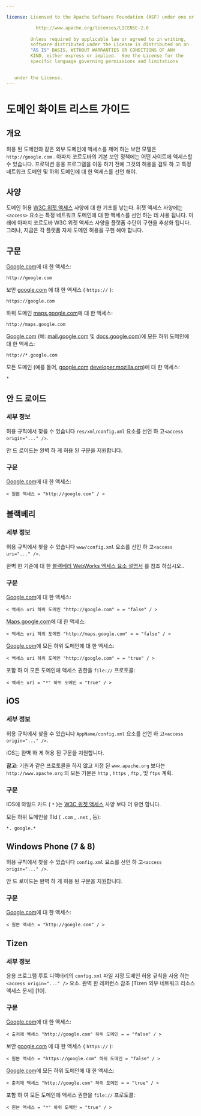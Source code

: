 ```yaml
---

license: Licensed to the Apache Software Foundation (ASF) under one or more contributor license agreements. See the NOTICE file distributed with this work for additional information regarding copyright ownership. The ASF licenses this file to you under the Apache License, Version 2.0 (the "License"); you may not use this file except in compliance with the License. You may obtain a copy of the License at

           http://www.apache.org/licenses/LICENSE-2.0
    
         Unless required by applicable law or agreed to in writing,
         software distributed under the License is distributed on an
         "AS IS" BASIS, WITHOUT WARRANTIES OR CONDITIONS OF ANY
         KIND, either express or implied.  See the License for the
         specific language governing permissions and limitations
    

   under the License.
---
```


# 도메인 화이트 리스트 가이드

## 개요

허용 된 도메인와 같은 외부 도메인에 액세스를 제어 하는 보안 모델은 `http://google.com` . 아파치 코르도바의 기본 보안 정책에는 어떤 사이트에 액세스할 수 있습니다. 프로덕션 응용 프로그램을 이동 하기 전에 그것의 허용을 검토 하 고 특정 네트워크 도메인 및 하위 도메인에 대 한 액세스를 선언 해야.

## 사양

도메인 허용 [W3C 위젯 액세스][1] 사양에 대 한 기초를 낳는다. 위젯 액세스 사양에는 `<access>` 요소는 특정 네트워크 도메인에 대 한 액세스를 선언 하는 데 사용 됩니다. 미래에 아파치 코르도바 W3C 위젯 액세스 사양을 플랫폼 수단이 구현을 추상화 됩니다. 그러나, 지금은 각 플랫폼 자체 도메인 허용을 구현 해야 합니다.

 [1]: http://www.w3.org/TR/widgets-access/

## 구문

[Google.com][2]에 대 한 액세스:

 [2]: http://google.com

    http://google.com
    

보안 [google.com][3] 에 대 한 액세스 ( `https://` ):

 [3]: https://google.com

    https://google.com
    

하위 도메인 [maps.google.com][4]에 대 한 액세스:

 [4]: http://maps.google.com

    http://maps.google.com
    

[Google.com][2] (예: [mail.google.com][5] 및 [docs.google.com][6])에 모든 하위 도메인에 대 한 액세스:

 [5]: http://mail.google.com
 [6]: http://docs.google.com

    http://*.google.com
    

모든 도메인 (예를 들어, [google.com][2] [developer.mozilla.org][7])에 대 한 액세스:

 [7]: http://developer.mozilla.org

    *
    

## 안 드 로이드

### 세부 정보

허용 규칙에서 찾을 수 있습니다 `res/xml/config.xml` 요소를 선언 하 고`<access origin="..." />`.

안 드 로이드는 완벽 하 게 허용 된 구문을 지원합니다.

### 구문

[Google.com][2]에 대 한 액세스:

    < 원본 액세스 = "http://google.com" / >
    

## 블랙베리

### 세부 정보

허용 규칙에서 찾을 수 있습니다 `www/config.xml` 요소를 선언 하 고`<access uri="..." />`.

완벽 한 기준에 대 한 [블랙베리 WebWorks 액세스 요소 설명서][8] 를 참조 하십시오..

 [8]: https://developer.blackberry.com/html5/documentation/ww_developing/Access_element_834677_11.html

### 구문

[Google.com][2]에 대 한 액세스:

    < 액세스 uri 하위 도메인 "http://google.com" = = "false" / >
    

[Maps.google.com][4]에 대 한 액세스:

    < 액세스 uri 하위 도메인 "http://maps.google.com" = = "false" / >
    

[Google.com][2]에 모든 하위 도메인에 대 한 액세스:

    < 액세스 uri 하위 도메인 "http://google.com" = = "true" / >
    

포함 하 여 모든 도메인에 액세스 권한을 `file://` 프로토콜:

    < 액세스 uri = "*" 하위 도메인 = "true" / >
    

## iOS

### 세부 정보

허용 규칙에서 찾을 수 있습니다 `AppName/config.xml` 요소를 선언 하 고`<access origin="..." />`.

iOS는 완벽 하 게 허용 된 구문을 지원합니다.

**참고:** 기원과 같은 프로토콜을 하지 않고 지정 된 `www.apache.org` 보다는 `http://www.apache.org` 의 모든 기본은 `http` , `https` , `ftp` , 및 `ftps` 계획.

### 구문

IOS에 와일드 카드 ( `*` )는 [W3C 위젯 액세스][1] 사양 보다 더 유연 합니다.

모든 하위 도메인을 Tld ( `.com` , `.net` , 등):

    *. google.*
    

## Windows Phone (7 & 8)

허용 규칙에서 찾을 수 있습니다 `config.xml` 요소를 선언 하 고`<access origin="..." />`.

안 드 로이드는 완벽 하 게 허용 된 구문을 지원합니다.

### 구문

[Google.com][2]에 대 한 액세스:

    < 원본 액세스 = "http://google.com" / >
    

## Tizen

### 세부 정보

응용 프로그램 루트 디렉터리의 `config.xml` 파일 지정 도메인 허용 규칙을 사용 하는 `<access origin="..." />` 요소. 완벽 한 레퍼런스 참조 \[Tizen 외부 네트워크 리소스 액세스 문서\] \[10\].

### 구문

[Google.com][2]에 대 한 액세스:

    < 출처에 액세스 "http://google.com" 하위 도메인 = = "false" / >
    

보안 [google.com][3] 에 대 한 액세스 ( `https://` ):

    < 원본 액세스 = "https://google.com" 하위 도메인 = "false" / >
    

[Google.com][2]에 모든 하위 도메인에 대 한 액세스:

    < 출처에 액세스 "http://google.com" 하위 도메인 = = "true" / >
    

포함 하 여 모든 도메인에 액세스 권한을 `file://` 프로토콜:

    < 원본 액세스 = "*" 하위 도메인 = "true" / >